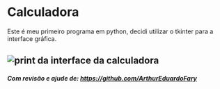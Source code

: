 ﻿# Calculadora
Este é meu primeiro programa em python, decidi utilizar o tkinter para a interface gráfica.

![print da interface da calculadora ](https://cdn.discordapp.com/attachments/427606738301091861/992620903391309904/unknown.png)
   -
   ##### Com revisão e ajude de: https://github.com/ArthurEduardoFary
   

